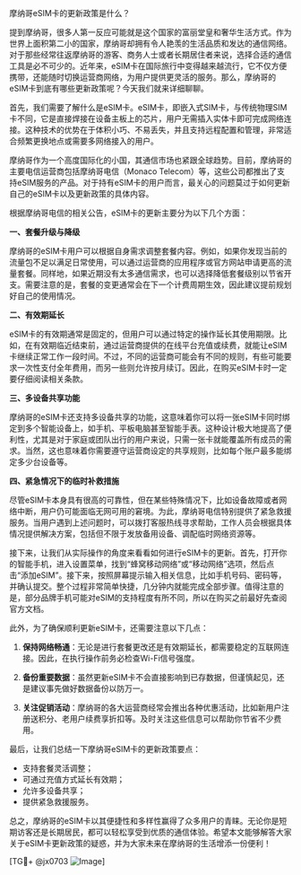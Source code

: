摩纳哥eSIM卡的更新政策是什么？

提到摩纳哥，很多人第一反应可能就是这个国家的富丽堂皇和奢华生活方式。作为世界上面积第二小的国家，摩纳哥却拥有令人艳羡的生活品质和发达的通信网络。对于那些经常往返摩纳哥的游客、商务人士或者长期居住者来说，选择合适的通信工具是必不可少的。近年来，eSIM卡在国际旅行中变得越来越流行，它不仅方便携带，还能随时切换运营商网络，为用户提供更灵活的服务。那么，摩纳哥的eSIM卡到底有哪些更新政策呢？今天我们就来详细聊聊。

首先，我们需要了解什么是eSIM卡。eSIM卡，即嵌入式SIM卡，与传统物理SIM卡不同，它是直接焊接在设备主板上的芯片，用户无需插入实体卡即可完成网络连接。这种技术的优势在于体积小巧、不易丢失，并且支持远程配置和管理，非常适合频繁更换地点或需要多网络接入的用户。

摩纳哥作为一个高度国际化的小国，其通信市场也紧跟全球趋势。目前，摩纳哥的主要电信运营商包括摩纳哥电信（Monaco Telecom）等，这些公司都推出了支持eSIM服务的产品。对于持有eSIM卡的用户而言，最关心的问题莫过于如何更新自己的eSIM卡以及更新政策的具体内容。

根据摩纳哥电信的相关公告，eSIM卡的更新主要分为以下几个方面：

**一、套餐升级与降级**

摩纳哥的eSIM卡用户可以根据自身需求调整套餐内容。例如，如果你发现当前的流量包不足以满足日常使用，可以通过运营商的应用程序或官方网站申请更高的流量套餐。同样地，如果近期没有太多通信需求，也可以选择降低套餐级别以节省开支。需要注意的是，套餐的变更通常会在下一个计费周期生效，因此建议提前规划好自己的使用情况。

**二、有效期延长**

eSIM卡的有效期通常是固定的，但用户可以通过特定的操作延长其使用期限。比如，在有效期临近结束前，通过运营商提供的在线平台充值或续费，就能让eSIM卡继续正常工作一段时间。不过，不同的运营商可能会有不同的规则，有些可能要求一次性支付全年费用，而另一些则允许按月续订。因此，在购买eSIM卡时一定要仔细阅读相关条款。

**三、多设备共享功能**

摩纳哥的eSIM卡还支持多设备共享的功能，这意味着你可以将一张eSIM卡同时绑定到多个智能设备上，如手机、平板电脑甚至智能手表。这种设计极大地提高了便利性，尤其是对于家庭或团队出行的用户来说，只需一张卡就能覆盖所有成员的需求。当然，这也意味着你需要遵守运营商设定的共享规则，比如每个账户最多能绑定多少台设备等。

**四、紧急情况下的临时补救措施**

尽管eSIM卡本身具有很高的可靠性，但在某些特殊情况下，比如设备故障或者网络中断，用户仍可能面临无网可用的窘境。为此，摩纳哥电信特别提供了紧急救援服务。当用户遇到上述问题时，可以拨打客服热线寻求帮助，工作人员会根据具体情况提供解决方案，包括但不限于发放备用设备、调配临时网络资源等。

接下来，让我们从实际操作的角度来看看如何进行eSIM卡的更新。首先，打开你的智能手机，进入设置菜单，找到“蜂窝移动网络”或“移动网络”选项，然后点击“添加eSIM”。接下来，按照屏幕提示输入相关信息，比如手机号码、密码等，并确认提交。整个过程非常简单快捷，几分钟内就能完成全部步骤。值得注意的是，部分品牌手机可能对eSIM的支持程度有所不同，所以在购买之前最好先查阅官方文档。

此外，为了确保顺利更新eSIM卡，还需要注意以下几点：

1. **保持网络畅通**：无论是进行套餐更改还是有效期延长，都需要稳定的互联网连接。因此，在执行操作前务必检查Wi-Fi信号强度。
   
2. **备份重要数据**：虽然更新eSIM卡不会直接影响到已存数据，但谨慎起见，还是建议事先做好数据备份以防万一。
   
3. **关注促销活动**：摩纳哥的各大运营商经常会推出各种优惠活动，比如新用户注册送积分、老用户续费享折扣等。及时关注这些信息可以帮助你节省不少费用。

最后，让我们总结一下摩纳哥eSIM卡的更新政策要点：
- 支持套餐灵活调整；
- 可通过充值方式延长有效期；
- 允许多设备共享；
- 提供紧急救援服务。

总之，摩纳哥的eSIM卡以其便捷性和多样性赢得了众多用户的青睐。无论你是短期访客还是长期居民，都可以轻松享受到优质的通信体验。希望本文能够解答大家关于eSIM卡更新政策的疑惑，并为大家未来在摩纳哥的生活增添一份便利！

[TG💪+ @jx0703 ![Image](https://github.com/user-attachments/assets/dbca1d08-cadb-493c-b0ec-ad6f7a83f270)]